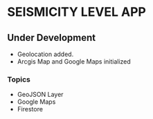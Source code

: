 <h1>SEISMICITY LEVEL APP</h1>
<h2>Under Development</h2>

  <ul>
  <li>Geolocation added.</li>
  <li>Arcgis Map and Google Maps initialized</li>
</ul>

<h3>Topics</h3>
  <ul>
  <li>GeoJSON Layer</li>
  <li>Google Maps</li>
  <li>Firestore</li>
  
</ul>
